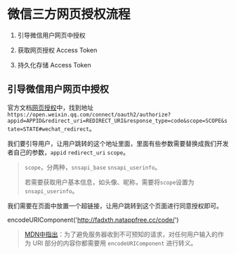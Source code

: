 # 微信三方网页授权流程

1. 引导微信用户网页中授权

2. 获取网页授权 Access Token

3. 持久化存储 Access Token

## 引导微信用户网页中授权

官方文档[网页授权](https://developers.weixin.qq.com/doc/offiaccount/OA_Web_Apps/Wechat_webpage_authorization.html#0)中，找到地址`https://open.weixin.qq.com/connect/oauth2/authorize?appid=APPID&redirect_uri=REDIRECT_URI&response_type=code&scope=SCOPE&state=STATE#wechat_redirect`。

我们要引导用户，让用户跳转的这个地址里面，里面有些参数需要替换成我们开发者自己的参数，`appid` `redirect_uri` `scope`。

> `scope`，分两种，`snsapi_base` `snsapi_userinfo`。
>
> 若需要获取用户基本信息，如头像、昵称，需要将`scope`设置为`snsapi_userinfo`。

我们需要在页面中放置一个超链接，让用户跳转到这个页面进行同意授权即可。





encodeURIComponent('http://fadxth.natappfree.cc/code/')

> [MDN中指出](https://developer.mozilla.org/zh-CN/docs/Web/JavaScript/Reference/Global_Objects/encodeURIComponent#%E6%8F%8F%E8%BF%B0)：为了避免服务器收到不可预知的请求，对任何用户输入的作为 URI 部分的内容你都需要用 `encodeURIComponent` 进行转义。
